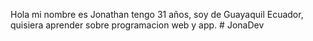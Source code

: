 Hola mi nombre es Jonathan tengo 31 años, soy de Guayaquil Ecuador, quisiera aprender sobre programacion web y app. # JonaDev
